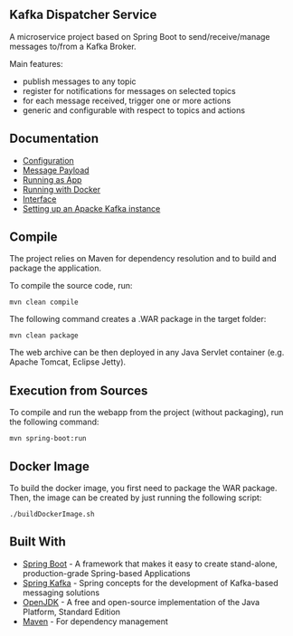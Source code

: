 Kafka Dispatcher Service
----
A microservice project based on Spring Boot to send/receive/manage messages to/from a Kafka Broker.

Main features:
* publish messages to any topic
* register for notifications for messages on selected topics
* for each message received, trigger one or more actions
* generic and configurable with respect to topics and actions

## Documentation

* [Configuration](CONFIGURATION.md)
* [Message Payload](PAYLOAD.md)
* [Running as App](APPLICATION.md)
* [Running with Docker](DOCKER.md)
* [Interface](INTERFACE.md)
* [Setting up an Apacke Kafka instance](APACHE_KAFKA.md)

## Compile
The project relies on Maven for dependency resolution and to build and package the application.

To compile the source code, run:

    mvn clean compile

The following command creates a .WAR package in the target folder:

    mvn clean package
    
The web archive can be then deployed in any Java Servlet container (e.g. Apache Tomcat, Eclipse Jetty).

## Execution from Sources
To compile and run the webapp from the project (without packaging), run the following command:

    mvn spring-boot:run

## Docker Image
To build the docker image, you first need to package the WAR package. Then, the image can be created by just running the following script:
    
    ./buildDockerImage.sh


## Built With
* [Spring Boot](https://spring.io/projects/spring-boot) - A framework that makes it easy to create stand-alone, production-grade Spring-based Applications
* [Spring Kafka](https://spring.io/projects/spring-kafka) - Spring concepts for the development of Kafka-based messaging solutions
* [OpenJDK](https://openjdk.java.net/) - A free and open-source implementation of the Java Platform, Standard Edition
* [Maven](https://maven.apache.org/) - For dependency management
